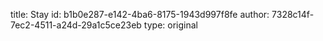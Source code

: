 title: Stay
id: b1b0e287-e142-4ba6-8175-1943d997f8fe
author: 7328c14f-7ec2-4511-a24d-29a1c5ce23eb
type: original
